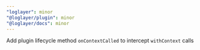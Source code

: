 ```yaml
---
"loglayer": minor
"@loglayer/plugin": minor
"@loglayer/docs": minor
---
```


Add plugin lifecycle method `onContextCalled` to intercept `withContext` calls
